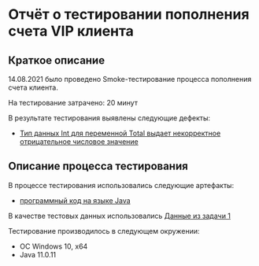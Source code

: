 # Отчёт о тестировании пополнения счета VIP клиента

## Краткое описание

14.08.2021 было проведено Smoke-тестирование процесса пополнения счета клиента.

На тестирование затрачено: 20 минут

В результате тестирования выявлены следующие дефекты:
* [Тип данных Int для переменной Total выдает некорректное отрицательное числовое значение](hhttps://github.com/Natalyaoazis/java-2-1/issues/1)

## Описание процесса тестирования

В процессе тестирования использовались следующие артефакты:
* [программный код на языке Java](https://github.com/Natalyaoazis/java-2-1/blob/master/Main.java)



В качестве тестовых данных использовались  [Данные из задачи 1](https://github.com/netology-code/javaqa-homeworks/tree/master/programming)


Тестирование производилось в следующем окружении:
* ОС Windows 10, x64
* Java 11.0.11
